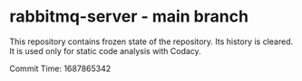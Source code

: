 # rabbitmq-server - main branch

This repository contains frozen state of the repository.
Its history is cleared. It is used only for static code
analysis with Codacy.

Commit Time: 1687865342